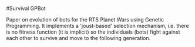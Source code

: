 #Survival GPBot

Paper on evolution of bots for the RTS Planet Wars using Genetic Programming. 
It implements a 'joust-based' selection mechanism, i.e. there is no fitness function (it is implicit) so the individuals (bots) fight against each other to survive and move to the following generation.
